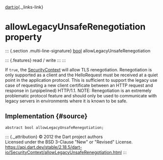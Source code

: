 [dart:io](../../dart-io/dart-io-library){._links-link}

allowLegacyUnsafeRenegotiation property
=======================================

::: {.section .multi-line-signature}
[bool](../../dart-core/bool-class) allowLegacyUnsafeRenegotiation

::: {.features}
read / write
:::
:::

If `true`, the [SecurityContext](../securitycontext-class) will allow
TLS renegotiation. Renegotiation is only supported as a client and the
HelloRequest must be received at a quiet point in the application
protocol. This is sufficient to support the legacy use case of
requesting a new client certificate between an HTTP request and response
in (unpipelined) HTTP/1.1. NOTE: Renegotiation is an extremely
problematic protocol feature and should only be used to communicate with
legacy servers in environments where it is known to be safe.

Implementation {#source}
--------------

``` {.language-dart data-language="dart"}
abstract bool allowLegacyUnsafeRenegotiation;
```

::: {._attribution}
© 2012 the Dart project authors\
Licensed under the BSD 3-Clause \"New\" or \"Revised\" License.\
<https://api.dart.dev/stable/2.18.5/dart-io/SecurityContext/allowLegacyUnsafeRenegotiation.html>
:::
